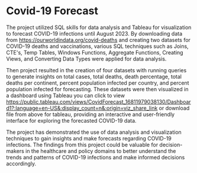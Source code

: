 # Covid-19 Forecast
The project utilized SQL skills for data analysis and Tableau for visualization to forecast COVID-19 infections until August 2023. 
By downloading data from https://ourworldindata.org/covid-deaths and creating two datasets for COVID-19 deaths and vaccinations, various SQL techniques such as Joins, CTE's, Temp Tables, Windows Functions, Aggregate Functions, Creating Views, and Converting Data Types were applied for data analysis.

Then project resulted in the creation of four datasets with running queries to generate insights on total cases, total deaths, death percentage, 
total deaths per continent, percent population infected per country, and percent population infected for forecasting. 
These datasets were then visualized in a dashboard using Tableau you can click to view https://public.tableau.com/views/CovidForecast_16811979038130/Dashboard1?:language=en-US&:display_count=n&:origin=viz_share_link or download file from above for tableau, providing an interactive and user-friendly interface for exploring the forecasted COVID-19 data.

The project has demonstrated the use of data analysis and visualization techniques to gain insights and make forecasts regarding COVID-19 infections.
The findings from this project could be valuable for decision-makers in the healthcare and policy domains to better understand the trends and 
patterns of COVID-19 infections and make informed decisions accordingly.
